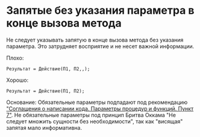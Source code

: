 # Запятые без указания параметра в конце вызова метода

Не следует указывать запятую в конце вызова метода без указания параметра. Это затрудняет восприятие и не несет важной информации.

Плохо:

```bsl
Результат = Действие(П1, П2,,);
```

Хорошо:

```bsl
Результат = Действие(П1, П2);
```

Основание:
Обязательные параметры подпадают под рекомендацию ["Соглащения о написании кода. Параметры процедур и функций. Пункт 7"](https://its.1c.ru/db/v8std#content:640:hdoc).
Не обязательные параметры под принцип Бритва Оккама "Не следует множить сущности без необходимости", так как "висящая" запятая мало информативна.
